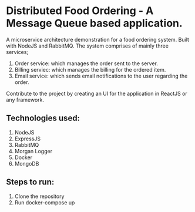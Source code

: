 # Distributed Food Ordering - A Message Queue based application.

A microservice architecture demonstration for a food ordering system. Built with NodeJS and RabbitMQ. The system comprises of mainly three services;
1. Order service: which manages the order sent to the server.
2. Billing serviec: which manages the billing for the ordered item.
3. Email service: which sends email notifications to the user regarding the order.

Contribute to the project by creating an UI for the application in ReactJS or any framework.

## Technologies used:
1. NodeJS
2. ExpressJS
3. RabbitMQ
4. Morgan Logger
5. Docker
6. MongoDB

## Steps to run:
1. Clone the repository
2. Run docker-compose up


